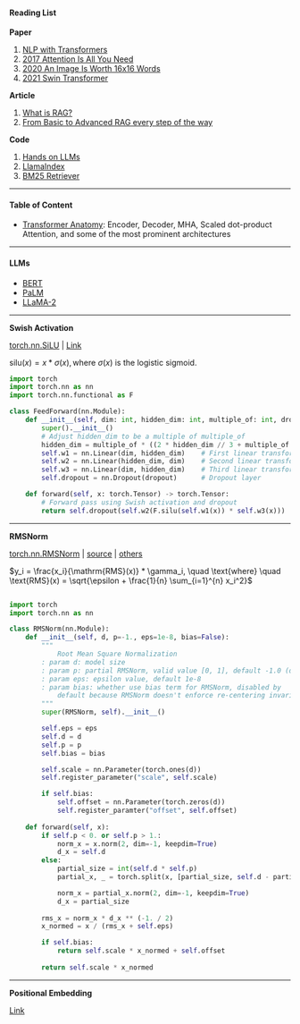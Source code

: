 #### Reading List 

**Paper**

1. [NLP with Transformers](//C:/Users/caiji/Documents/PDF/Lewis%20Tunstall,%20Leandro%20von%20Werra,%20Thomas%20Wolf%20-%20Natural%20Language%20Processing%20with%20Transformers_%20Building%20Language%20Applications%20with%20Hugging%20Face-O'Reilly%20Media%20(2022).pdf)
2. [2017 Attention Is All You Need](https://arxiv.org/pdf/1706.03762)
3. [2020 An Image Is Worth 16x16 Words](https://arxiv.org/pdf/2010.11929)
4. [2021 Swin Transformer](https://arxiv.org/pdf/2103.14030)


**Article**

1. [What is RAG?](https://cohere.com/blog/what-is-rag)
2. [From Basic to Advanced RAG every step of the way](https://rahuld3eora.medium.com/from-basic-to-advanced-rag-every-step-of-the-way-dee3a3a1aae9)

**Code**  

1. [Hands on LLMs](https://github.com/HandsOnLLM/Hands-On-Large-Language-Models/tree/main)  
2. [LlamaIndex](https://github.com/run-llama/llama_index/tree/main)  
3. [BM25 Retriever](https://docs.llamaindex.ai/en/stable/examples/retrievers/bm25_retriever/)  

---

#### Table of Content 

- [Transformer Anatomy](#transformer-anatomy): Encoder, Decoder, MHA, Scaled dot-product Attention, and some of the most prominent architectures

---

#### LLMs

- [BERT](https://cameronrwolfe.substack.com/p/language-understanding-with-bert#§berts-architecture)  
- [PaLM](https://blog.eleuther.ai/rotary-embeddings/)  
- [LLaMA-2](https://cameronrwolfe.substack.com/p/llama-2-from-the-ground-up)  

---

**Swish Activation**

[torch.nn.SiLU](https://pytorch.org/docs/stable/generated/torch.nn.SiLU.html) | [Link](https://medium.com/@jiangmen28/beyond-relu-discovering-the-power-of-swiglu-超越-relu-发现-swiglu-的力量-9dbc7d8258bf)

$\text{silu}(x) = x * \sigma(x), \text{where } \sigma(x) \text{ is the logistic sigmoid.}$

```python
import torch 
import torch.nn as nn
import torch.nn.functional as F

class FeedForward(nn.Module):
    def __init__(self, dim: int, hidden_dim: int, multiple_of: int, dropout: float):
        super().__init__()
        # Adjust hidden_dim to be a multiple of multiple_of
        hidden_dim = multiple_of * ((2 * hidden_dim // 3 + multiple_of -1) // multiple_of)
        self.w1 = nn.Linear(dim, hidden_dim)    # First linear transformation
        self.w2 = nn.Linear(hidden_dim, dim)    # Second linear transformation
        self.w3 = nn.Linear(dim, hidden_dim)    # Third linear transformation 
        self.dropout = nn.Dropout(dropout)      # Dropout layer

    def forward(self, x: torch.Tensor) -> torch.Tensor:
        # Forward pass using Swish activation and dropout
        return self.dropout(self.w2(F.silu(self.w1(x)) * self.w3(x)))
```

---

**RMSNorm**

[torch.nn.RMSNorm](https://pytorch.org/docs/stable/generated/torch.nn.RMSNorm.html) | [source](https://github.com/pytorch/pytorch/blob/v2.6.0/torch/nn/modules/normalization.py#L321) | [others](https://github.com/bzhangGo/rmsnorm/blob/master/rmsnorm_torch.py)

$y_i = \frac{x_i}{\mathrm{RMS}(x)} * \gamma_i, \quad
        \text{where} \quad \text{RMS}(x) = \sqrt{\epsilon + \frac{1}{n} \sum_{i=1}^{n} x_i^2}$

```python 

import torch
import torch.nn as nn

class RMSNorm(nn.Module):
    def __init__(self, d, p=-1., eps=1e-8, bias=False):
        """
            Root Mean Square Normalization
        : param d: model size
        : param p: partial RMSNorm, valid value [0, 1], default -1.0 (disable)
        : param eps: epsilon value, default 1e-8
        : param bias: whether use bias term for RMSNorm, disabled by 
            default because RMSNorm doesn't enforce re-centering invariance.
        """
        super(RMSNorm, self).__init__()

        self.eps = eps
        self.d = d
        self.p = p
        self.bias = bias

        self.scale = nn.Parameter(torch.ones(d))
        self.register_parameter("scale", self.scale)

        if self.bias:
            self.offset = nn.Parameter(torch.zeros(d))
            self.register_paramter("offset", self.offset)
    
    def forward(self, x):
        if self.p < 0. or self.p > 1.:
            norm_x = x.norm(2, dim=-1, keepdim=True)
            d_x = self.d
        else:
            partial_size = int(self.d * self.p)
            partial_x, _ = torch.split(x, [partial_size, self.d - partial_size], dim=-1)

            norm_x = partial_x.norm(2, dim=-1, keepdim=True)
            d_x = partial_size
        
        rms_x = norm_x * d_x ** (-1. / 2)
        x_normed = x / (rms_x + self.eps)

        if self.bias:
            return self.scale * x_normed + self.offset
        
        return self.scale * x_normed
```

---

**Positional Embedding**

[Link](https://huggingface.co/blog/designing-positional-encoding)